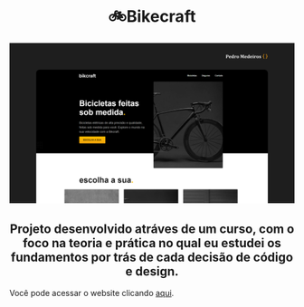 <h1 align="center">
  🚲Bikecraft
</h1>

![Demonstração do site](/bikcraft.png)

<h2 align="center">
  Projeto desenvolvido atráves de um curso, com o foco na teoria e prática no qual eu estudei os fundamentos por trás de cada decisão de código e design.
</h2>

Você pode acessar o website clicando <a href="https://pedromedeiros1008.github.io/bikecraft/" target="" alt="">aqui</a>.



